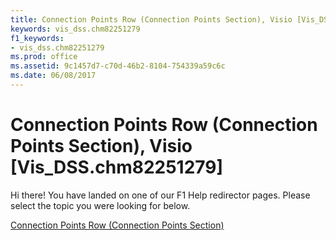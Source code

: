 ```yaml
---
title: Connection Points Row (Connection Points Section), Visio [Vis_DSS.chm82251279]
keywords: vis_dss.chm82251279
f1_keywords:
- vis_dss.chm82251279
ms.prod: office
ms.assetid: 9c1457d7-c70d-46b2-8104-754339a59c6c
ms.date: 06/08/2017
---
```



# Connection Points Row (Connection Points Section), Visio [Vis_DSS.chm82251279]

Hi there! You have landed on one of our F1 Help redirector pages. Please select the topic you were looking for below.

[Connection Points Row (Connection Points Section)](http://msdn.microsoft.com/library/eaac62a5-f516-9b81-587a-8e0e02de59ee%28Office.15%29.aspx)

